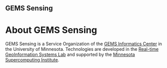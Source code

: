 ## GEMS Sensing


# About GEMS Sensing
GEMS Sensing is a Service Organization of the [GEMS Informatics Center](https://gems.umn.edu)
in the University of Minnesota. Technologies are developed in the [Real-time GeoInformation Systems Lab](https://gems.umn.edu/runck-lab-real-time-geoinformation-systems) and supported by the [Minnesota Supercomputing Institute](https://www.msi.umn.edu).
